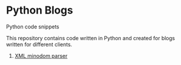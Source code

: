 # Python Blogs
Python code snippets

This repository contains code written in Python and created for blogs written for different clients.

<ol>
  <li><a href="https://github.com/EugenioCA/Python-Blogs/blob/master/minidomparser.py">XML minodom parser</a></li>

</ol>
